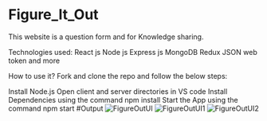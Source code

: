 # Figure_It_Out

This website is a question form and for Knowledge sharing.

Technologies used:
React js
Node js
Express js
MongoDB
Redux
JSON web token and more

How to use it?
Fork and clone the repo and follow the below steps:

Install Node.js
Open client and server directories in VS code
Install Dependencies using the command
npm install
Start the App using the command
npm start
#Output
![FigureOutUI](https://github.com/shiva-sai-kemmasaram/Figure_It_Out/assets/127107049/ac6b5f11-4a83-4c64-80e2-3994ce4af4f2)
![FigureOutUI1](https://github.com/shiva-sai-kemmasaram/Figure_It_Out/assets/127107049/b2417c72-645d-4b3d-9c23-23e83bfd9760)
![FigureOutUI2](https://github.com/shiva-sai-kemmasaram/Figure_It_Out/assets/127107049/65e009ee-edf5-4811-8b17-1d46337367a3)
